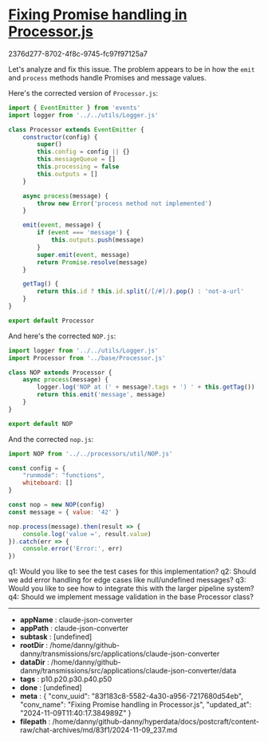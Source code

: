 # [Fixing Promise handling in Processor.js](https://claude.ai/chat/83f183c8-5582-4a30-a956-7217680d54eb)

2376d277-8702-4f8c-9745-fc97f97125a7

 Let's analyze and fix this issue. The problem appears to be in how the `emit` and `process` methods handle Promises and message values.

Here's the corrected version of `Processor.js`:

```javascript
import { EventEmitter } from 'events'
import logger from '../../utils/Logger.js'

class Processor extends EventEmitter {
    constructor(config) {
        super()
        this.config = config || {}
        this.messageQueue = []
        this.processing = false
        this.outputs = []
    }

    async process(message) {
        throw new Error('process method not implemented')
    }

    emit(event, message) {
        if (event === 'message') {
            this.outputs.push(message)
        }
        super.emit(event, message)
        return Promise.resolve(message)
    }

    getTag() {
        return this.id ? this.id.split(/[/#]/).pop() : 'not-a-url'
    }
}

export default Processor
```

And here's the corrected `NOP.js`:

```javascript
import logger from '../../utils/Logger.js'
import Processor from '../base/Processor.js'

class NOP extends Processor {
    async process(message) {
        logger.log('NOP at (' + message?.tags + ') ' + this.getTag())
        return this.emit('message', message)
    }
}

export default NOP
```

And the corrected `nop.js`:

```javascript
import NOP from '../../processors/util/NOP.js'

const config = {
    "runmode": "functions",
    whiteboard: []
}

const nop = new NOP(config)
const message = { value: '42' }

nop.process(message).then(result => {
    console.log('value =', result.value)
}).catch(err => {
    console.error('Error:', err)
})
```

q1: Would you like to see the test cases for this implementation?
q2: Should we add error handling for edge cases like null/undefined messages?
q3: Would you like to see how to integrate this with the larger pipeline system?
q4: Should we implement message validation in the base Processor class?

---

* **appName** : claude-json-converter
* **appPath** : claude-json-converter
* **subtask** : [undefined]
* **rootDir** : /home/danny/github-danny/transmissions/src/applications/claude-json-converter
* **dataDir** : /home/danny/github-danny/transmissions/src/applications/claude-json-converter/data
* **tags** : p10.p20.p30.p40.p50
* **done** : [undefined]
* **meta** : {
  "conv_uuid": "83f183c8-5582-4a30-a956-7217680d54eb",
  "conv_name": "Fixing Promise handling in Processor.js",
  "updated_at": "2024-11-09T11:40:17.384989Z"
}
* **filepath** : /home/danny/github-danny/hyperdata/docs/postcraft/content-raw/chat-archives/md/83f1/2024-11-09_237.md